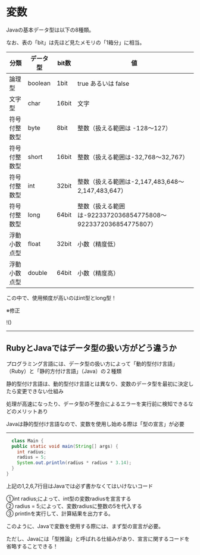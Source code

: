 # 変数

Javaの基本データ型は以下の8種類。

なお、表の「bit」は先ほど見たメモリの「1箱分」に相当。

分類 |  データ型  |  bit数  |  値  |
---- | ---- | ---- | ---- |
論理型|boolean|1bit|true あるいは false
文字型|char	| 16bit	 | 文字
符号付整数型|byte	 | 8bit |	整数（扱える範囲は -128～127）
符号付整数型|short |	16bit |	整数（扱える範囲は-32,768～32,767）
符号付整数型|int	| 32bit	 | 整数（扱える範囲は-2,147,483,648～2,147,483,647）
符号付整数型|long	 |64bit	 | 整数（扱える範囲は-9223372036854775808～9223372036854775807）
浮動小数点型|float |	32bit	| 小数（精度低）
浮動小数点型|double |	64bit	| 小数（精度高）

この中で、使用頻度が高いのはint型とlong型！

※修正

!()


---
## RubyとJavaではデータ型の扱い方がどう違うか

プログラミング言語には、データ型の扱い方によって「動的型付け言語」（Ruby）と「静的方付け言語」（Java）の２種類

静的型付け言語は、動的型付け言語とは異なり、変数のデータ型を最初に決定したら変更できない仕組み

処理が高速になったり、データ型の不整合によるエラーを実行前に検知できるなどのメリットあり

Javaは静的型付け言語なので、変数を使用し始める際は「型の宣言」が必要

---

```Java
  class Main {
  public static void main(String[] args) {
    int radius;
    radius = 5;
    System.out.println(radius * radius * 3.14);
  }
}
```
上記の1,2,6,7行目はJavaでは必ず書かなくてはいけないコード

①int radius;によって、int型の変数radiusを宣言する  
② radius = 5;によって、変数radiusに整数の5を代入する  
③ printlnを実行して、計算結果を出力する。  

このように、Javaで変数を使用する際には、まず型の宣言が必要。

ただし、Javaには「型推論」と呼ばれる仕組みがあり、宣言に関するコードを省略することできる！





